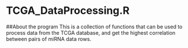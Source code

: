 # TCGA_DataProcessing.R
##About the program
This is a collection of functions that can be used to process data from the TCGA database, and get the highest correlation between pairs of miRNA data rows.
